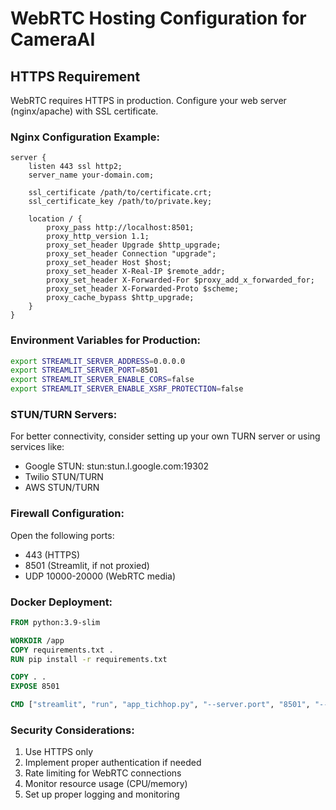 # WebRTC Hosting Configuration for CameraAI

## HTTPS Requirement
WebRTC requires HTTPS in production. Configure your web server (nginx/apache) with SSL certificate.

### Nginx Configuration Example:
```nginx
server {
    listen 443 ssl http2;
    server_name your-domain.com;
    
    ssl_certificate /path/to/certificate.crt;
    ssl_certificate_key /path/to/private.key;
    
    location / {
        proxy_pass http://localhost:8501;
        proxy_http_version 1.1;
        proxy_set_header Upgrade $http_upgrade;
        proxy_set_header Connection "upgrade";
        proxy_set_header Host $host;
        proxy_set_header X-Real-IP $remote_addr;
        proxy_set_header X-Forwarded-For $proxy_add_x_forwarded_for;
        proxy_set_header X-Forwarded-Proto $scheme;
        proxy_cache_bypass $http_upgrade;
    }
}
```

### Environment Variables for Production:
```bash
export STREAMLIT_SERVER_ADDRESS=0.0.0.0
export STREAMLIT_SERVER_PORT=8501
export STREAMLIT_SERVER_ENABLE_CORS=false
export STREAMLIT_SERVER_ENABLE_XSRF_PROTECTION=false
```

### STUN/TURN Servers:
For better connectivity, consider setting up your own TURN server or using services like:
- Google STUN: stun:stun.l.google.com:19302
- Twilio STUN/TURN
- AWS STUN/TURN

### Firewall Configuration:
Open the following ports:
- 443 (HTTPS)
- 8501 (Streamlit, if not proxied)
- UDP 10000-20000 (WebRTC media)

### Docker Deployment:
```dockerfile
FROM python:3.9-slim

WORKDIR /app
COPY requirements.txt .
RUN pip install -r requirements.txt

COPY . .
EXPOSE 8501

CMD ["streamlit", "run", "app_tichhop.py", "--server.port", "8501", "--server.address", "0.0.0.0"]
```

### Security Considerations:
1. Use HTTPS only
2. Implement proper authentication if needed
3. Rate limiting for WebRTC connections
4. Monitor resource usage (CPU/memory)
5. Set up proper logging and monitoring
